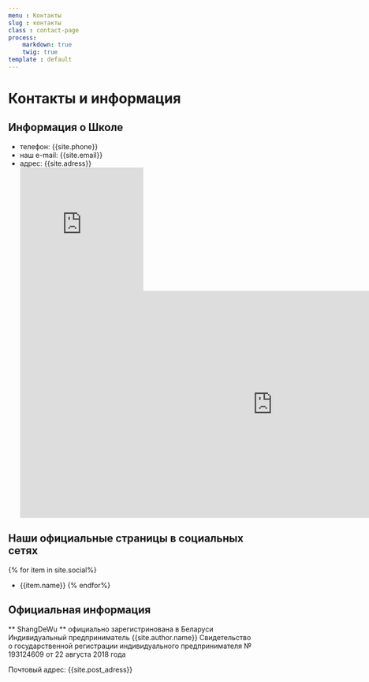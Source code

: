 ```yaml
---
menu : Контакты
slug : контакты
class : contact-page
process:
    markdown: true
    twig: true
template : default
---
```

# Контакты и информация

## Информация о Школе
 * телефон: {{site.phone}}
 * наш e-mail: {{site.email}}
 * адрес: {{site.adress}}
    <div class="map">
    <div class="hidden-lg">
    <iframe src="https://www.google.com/maps/embed?pb=!1m18!1m12!1m3!1d4699.562405358196!2d27.576029577464666!3d53.91786382923635!2m3!1f0!2f0!3f0!3m2!1i1024!2i768!4f13.1!3m3!1m2!1s0x46dbcf62804a07dd%3A0x650382f3fa21014c!2zU2hhbmdEZVd1INCo0LrQvtC70YMg0LHQvtC10LLRi9GFINC40YHQutGD0YHRgdGC0LIg0Lgg0YLRgNCw0LTQuNGG0LjQvtC90L3QvtC5INC60LjRgtCw0LnRgdC60L7QuSDQs9C40LzQvdCw0YHRgtC40LrQuA!5e0!3m2!1ses!2sby!4v1536826987024" width="250" height="250" frameborder="0" style="border:0" allowfullscreen></iframe>
    </div>
    <div class="hidden-xs hidden-sm hidden-md visible-lg-block">
    <iframe src="https://www.google.com/maps/embed?pb=!1m18!1m12!1m3!1d2349.8878805237296!2d27.57401255094617!3d53.91596823949517!2m3!1f0!2f0!3f0!3m2!1i1024!2i768!4f13.1!3m3!1m2!1s0x46dbcf62804a07dd%3A0x650382f3fa21014c!2zU2hhbmdEZVd1INCo0LrQvtC70YMg0LHQvtC10LLRi9GFINC40YHQutGD0YHRgdGC0LIg0Lgg0YLRgNCw0LTQuNGG0LjQvtC90L3QvtC5INC60LjRgtCw0LnRgdC60L7QuSDQs9C40LzQvdCw0YHRgtC40LrQuA!5e0!3m2!1ses!2sby!4v1536826431843" width="1024" height="460" frameborder="0" style="border:0" allowfullscreen></iframe>
    </div>
    </div>

## Наши официальные страницы в социальных сетях
{% for item in site.social%}
* {{item.name}}
{% endfor%}

## Официальная информация
** ShangDeWu ** официально зарегистринована в Беларуси
Индивидуальный предприниматель {{site.author.name}}
Свидетельство о государственной регистрации индивидуального предпринимателя № 193124609 от  22 августа 2018 года

Почтовый адрес: {{site.post_adress}}
